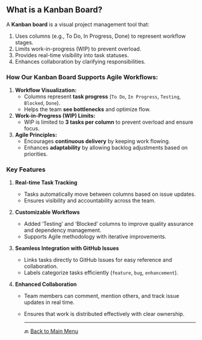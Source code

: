 ##  What is a Kanban Board?

A **Kanban board** is a visual project management tool that:
1. Uses columns (e.g., To Do, In Progress, Done) to represent workflow stages.
2. Limits work-in-progress (WIP) to prevent overload.
3. Provides real-time visibility into task statuses.
4. Enhances collaboration by clarifying responsibilities.

### How Our Kanban Board Supports Agile Workflows:
1. **Workflow Visualization:**
   - Columns represent **task progress** (`To Do`, `In Progress`, `Testing`, `Blocked`, `Done`).
   - Helps the team **see bottlenecks** and optimize flow.
2. **Work-in-Progress (WIP) Limits:**
   - WIP is limited to **3 tasks per column** to prevent overload and ensure focus.
3. **Agile Principles:**
   - Encourages **continuous delivery** by keeping work flowing.
   - Enhances **adaptability** by allowing backlog adjustments based on priorities.

### Key Features

1. **Real-time Task Tracking**
   - Tasks automatically move between columns based on issue updates.
   - Ensures visibility and accountability across the team.

2. **Customizable Workflows**
   - Added ‘Testing’ and ‘Blocked’ columns to improve quality assurance and dependency management.
   - Supports Agile methodology with iterative improvements.

3. **Seamless Integration with GitHub Issues**
   - Links tasks directly to GitHub Issues for easy reference and collaboration.
   - Labels categorize tasks efficiently (`feature`, `bug`, `enhancement`).

4. **Enhanced Collaboration**
   - Team members can comment, mention others, and track issue updates in real time.
   - Ensures that work is distributed effectively with clear ownership.
  
     ---

       🔙 [Back to Main Menu](./MenuForAssignment7.md)
